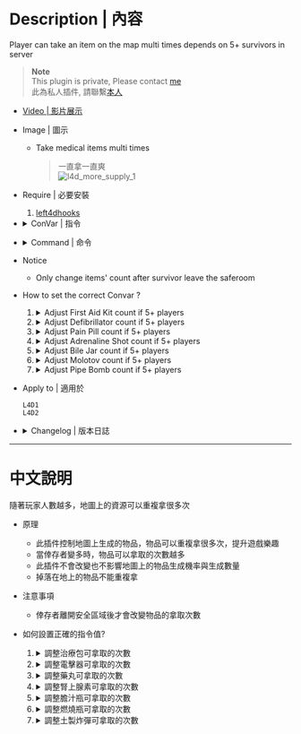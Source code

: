 
# Description | 內容
Player can take an item on the map multi times depends on 5+ survivors in server

> __Note__ <br/>
This plugin is private, Please contact [me](https://github.com/fbef0102/Game-Private_Plugin#私人插件列表-private-plugins-list)<br/>
此為私人插件, 請聯繫[本人](https://github.com/fbef0102/Game-Private_Plugin#私人插件列表-private-plugins-list)

* [Video | 影片展示](https://youtu.be/sSjRpDF2DR0)

* Image | 圖示
	* Take medical items multi times
        > 一直拿一直爽
        <br/>![l4d_more_supply_1](image/l4d_more_supply_1.gif)

* Require | 必要安裝
	1. [left4dhooks](https://forums.alliedmods.net/showthread.php?t=321696)

* <details><summary>ConVar | 指令</summary>

	* cfg/sourcemod/l4d_more_supply.cfg
        ```php
        // (L4D2) If server has more than 4+ players, Adrenaline Shot items count = [ (number of survivors - 5) / this value ] + adrenaline_original_count + 1 (0=Off)
        l4d_more_supply_adrenaline_divisor "3"

        // (L4D2) Adrenaline Shot items count within 4 players.
        l4d_more_supply_adrenaline_original_count "1"

        // (L4D2) If server has more than 4+ players, Bile Jar items count = [ (number of survivors - 5) / this value ] + bile_original_count + 1 (0=Off)
        l4d_more_supply_bile_divisor "5"

        // (L4D2) Bile Jar items count within 4 players.
        l4d_more_supply_bile_original_count "1"

        // (L4D2) If server has more than 4+ players, Defibrillator items count = [ (number of survivors - 5) / this value ] + defi_original_count + 1 (0=Off)
        l4d_more_supply_defi_divisor "4"

        // (L4D2) Defibrillator items count within 4 players.
        l4d_more_supply_defi_original_count "1"

        // 0=Plugin off, 1=Plugin on.
        l4d_more_supply_enable "1"

        // If server has more than 4+ players, First Aid Kit items count = [ (number of survivors - 5) / this value ] + kit_original_count + 1 (0=Off)
        l4d_more_supply_kit_divisor "4"

        // First Aid Kit items count within 4 players.
        l4d_more_supply_kit_original_count "1"

        // If server has more than 4+ players, Molotov items count = [ (number of survivors - 5) / this value ] + molo_original_count + 1 (0=Off)
        l4d_more_supply_molo_divisor "3"

        // Molotov items count within 4 players.
        l4d_more_supply_molo_original_count "1"

        // If server has more than 4+ players, Pain Pill items count = [ (number of survivors - 5) / this value ] + pill_original_count + 1 (0=Off)
        l4d_more_supply_pill_divisor "3"

        // Pain Pill items count within 4 players.
        l4d_more_supply_pill_original_count "1"

        // If server has more than 4+ players, Pipe Bomb items count = [ (number of survivors - 5) / this value ] + pipe_original_count + 1 (0=Off)
        l4d_more_supply_pipe_divisor "3"

        // Pipe Bomb items count within 4 players.
        l4d_more_supply_pipe_original_count "1"
        ```
</details>

* <details><summary>Command | 命令</summary>
    
	None
</details>

* Notice
    * Only change items' count after survivor leave the saferoom 

* How to set the correct Convar ?
	1. <details><summary>Adjust First Aid Kit count if 5+ players</summary>

		* This means that if server has 5+ survivors, max item count +1 each 4 players.
			```php
            // if below 4 survivors(inclusive), First Aid Kit count = 2
            // if 5,6,7,8 survivors, First Aid Kit count = 2+1+1
            // if 5,6,7,8 survivors, First Aid Kit count = 2+1+1
            // and so on
            l4d_more_supply_kit_divisor "4"
            l4d_more_supply_kit_original_count "2"
			```

		* If you don't want to adjust First Aid Kit count, set
			```php
			l4d_more_supply_kit_divisor "0"
			```
	</details>

	2. <details><summary>Adjust Defibrillator count if 5+ players</summary>

		* This means that if server has 5+ survivors, max item count +1 each 3 players.
			```php
            // if below 4 survivors(inclusive), Defibrillator count = 4
            // if 5,6,7 survivors, Defibrillator count = 4+1
            // if 8,9,10 survivors, Defibrillator count = 4+1+1
            // and so on
            l4d_more_supply_defi_divisor "3"
            l4d_more_supply_defi_original_count "4"
			```

		* If you don't want to adjust Defibrillator count, set
			```php
			l4d_more_supply_defi_divisor "0"
			```
	</details>

	3. <details><summary>Adjust Pain Pill count if 5+ players</summary>

		* This means that if server has 5+ survivors, max item count +1 each 2 players.
			```php
            // if below 4 survivors(inclusive), Pain Pill count = 3
            // if 5,6 survivors, Pain Pill count = 3+1
            // if 7,8 survivors, Pain Pill count = 3+1+1
            // and so on
            l4d_more_supply_pill_divisor "2"
            l4d_more_supply_pill_original_count "3"
			```

		* If you don't want to adjust Pain Pill count, set
			```php
			l4d_more_supply_pill_divisor "0"
			```
	</details>

	4. <details><summary>Adjust Adrenaline Shot count if 5+ players</summary>

		* This means that if server has 5+ survivors, max item count +1 each 5 players.
			```php
            // if below 4 survivors(inclusive), Adrenaline Shot count = 1
            // if 5,6,7,8,9 survivors, Adrenaline Shot count = 1+1
            // if 10,11,12,13,14 survivors, Adrenaline Shot count = 1+1+1
            // and so on
            l4d_more_supply_adrenaline_divisor "5"
            l4d_more_supply_adrenaline_original_count "1"
			```

		* If you don't want to adjust Adrenaline Shot count, set
			```php
			l4d_more_supply_adrenaline_divisor "0"
			```
	</details>

	5. <details><summary>Adjust Bile Jar count if 5+ players</summary>

		* This means that if server has 5+ survivors, max item count +1 each 3 players.
			```php
            // if below 4 survivors(inclusive), Bile Jar count = 2
            // if 5,6,7 survivors, Bile Jar count = 2+1
            // if 8,9,10 survivors, Bile Jar count = 2+1+1
            // and so on
            l4d_more_supply_bile_divisor "3"
            l4d_more_supply_bile_original_count "2"
			```

		* If you don't want to adjust Bile Jar count, set
			```php
			l4d_more_supply_bile_divisor "0"
			```
	</details>

	6. <details><summary>Adjust Molotov count if 5+ players</summary>

		* This means that if server has 5+ survivors, max item count +1 each 3 players.
			```php
            // if below 4 survivors(inclusive), Molotov count = 1
            // if 5,6,7 survivors, Molotov count = 1+1
            // if 8,9,10 survivors, Molotov count = 1+1+1
            // and so on
            l4d_more_supply_molo_divisor "3"
            l4d_more_supply_molo_original_count "1"
			```

		* If you don't want to adjust Molotov count, set
			```php
			l4d_more_supply_molo_divisor "0"
			```
	</details>

	7. <details><summary>Adjust Pipe Bomb count if 5+ players</summary>

		* This means that if server has 5+ survivors, max item count +1 each 4 players.
			```php
            // if below 4 survivors(inclusive), Pipe Bomb count = 3
            // if 5,6,7,8 survivors, Pipe Bomb count = 3+1
            // if 5,6,7,8 survivors, Pipe Bomb count = 3+1+1
            // and so on
            l4d_more_supply_pipe_divisor "4"
            l4d_more_supply_pipe_original_count "3"
			```

		* If you don't want to adjust Pipe Bomb count, set
			```php
			l4d_more_supply_pipe_divisor "0"
			```
	</details>

* Apply to | 適用於
    ```
    L4D1
    L4D2
    ```

* <details><summary>Changelog | 版本日誌</summary>

    * v1.0 (2023-4-1)
	    * Initial Release
</details>

- - - -
# 中文說明
隨著玩家人數越多，地圖上的資源可以重複拿很多次

* 原理
    * 此插件控制地圖上生成的物品，物品可以重複拿很多次，提升遊戲樂趣
    * 當倖存者變多時，物品可以拿取的次數越多
    * 此插件不會改變也不影響地圖上的物品生成機率與生成數量
	* 掉落在地上的物品不能重複拿

* 注意事項
    * 倖存者離開安全區域後才會改變物品的拿取次數

* 如何設置正確的指令值?
	1. <details><summary>調整治療包可拿取的次數</summary>

		* 例如: 如果有第5位以上的倖存者，每有4個玩家，可拿取的最大次數將會+1
			```php
            // 如果伺服器有4位以下的倖存者，則治療包可以拿取次數：2
            // 如果伺服器有5、6、7、8位倖存者，則治療包可以拿取次數: 2+1
            // 如果伺服器有9、10、11、12位倖存者，則治療包可以拿取次數: 2+1+1
            // 依此類推...
            l4d_more_supply_kit_divisor "4"
            l4d_more_supply_kit_original_count "2"
			```

		* 如果不想改變治療包拿取次數
			```php
			l4d_more_supply_kit_divisor "0"
			```
	</details>

	2. <details><summary>調整電擊器可拿取的次數</summary>

		* 例如: 如果有第5位以上的倖存者，每有3個玩家，可拿取的最大次數將會+1
			```php
            // 如果伺服器有4位以下的倖存者，則電擊器可以拿取次數：4
            // 如果伺服器有5、6、7位倖存者，則電擊器可以拿取次數: 4+1
            // 如果伺服器有8、9、10位倖存者，則電擊器可以拿取次數: 4+1+1
            // 依此類推...
            l4d_more_supply_defi_divisor "3"
            l4d_more_supply_defi_original_count "4"
			```

		* 如果不想改變電擊器拿取次數
			```php
			l4d_more_supply_defi_divisor "0"
			```
	</details>

	3. <details><summary>調整藥丸可拿取的次數</summary>

		* 例如: 如果有第5位以上的倖存者，每有2個玩家，可拿取的最大次數將會+1
			```php
            // 如果伺服器有4位以下的倖存者，則藥丸可以拿取次數：3
            // 如果伺服器有5、6位倖存者，則藥丸可以拿取次數: 3+1
            // 如果伺服器有7、8位倖存者，則藥丸可以拿取次數: 3+1+1
            // 依此類推...
            l4d_more_supply_pill_divisor "2"
            l4d_more_supply_pill_original_count "3"
			```

		* 如果不想改變藥丸拿取次數
			```php
			l4d_more_supply_pill_divisor "0"
			```
	</details>

	4. <details><summary>調整腎上腺素可拿取的次數</summary>

		* 例如: 如果有第5位以上的倖存者，每有5個玩家，可拿取的最大次數將會+1
			```php
            // 如果伺服器有4位以下的倖存者，則腎上腺素可以拿取次數：1
            // 如果伺服器有5、6、7、8、9位倖存者，則腎上腺素可以拿取次數: 1+1
            // 如果伺服器有10、11、12、13、14位倖存者，則腎上腺素可以拿取次數: 1+1+1
            // 依此類推...
            l4d_more_supply_adrenaline_divisor "5"
            l4d_more_supply_adrenaline_original_count "1"
			```

		* 如果不想改變腎上腺素拿取次數
			```php
			l4d_more_supply_adrenaline_divisor "0"
			```
	</details>

	5. <details><summary>調整膽汁瓶可拿取的次數</summary>

		* 例如: 如果有第5位以上的倖存者，每有3個玩家，可拿取的最大次數將會+1
			```php
            // 如果伺服器有4位以下的倖存者，則膽汁瓶可以拿取次數：2
            // 如果伺服器有5、6、7位倖存者，則膽汁瓶可以拿取次數: 2+1
            // 如果伺服器有8、9、10位倖存者，則膽汁瓶可以拿取次數: 2+1+1
            // 依此類推...
            l4d_more_supply_bile_divisor "3"
            l4d_more_supply_bile_original_count "2"
			```

		* 如果不想改變膽汁瓶拿取次數
			```php
			l4d_more_supply_bile_divisor "0"
			```
	</details>

	6. <details><summary>調整燃燒瓶可拿取的次數</summary>

		* 例如: 如果有第5位以上的倖存者，每有3個玩家，可拿取的最大次數將會+1
			```php
            // 如果伺服器有4位以下的倖存者，則燃燒瓶可以拿取次數：1
            // 如果伺服器有5、6、7位倖存者，則燃燒瓶可以拿取次數: 1+1
            // 如果伺服器有8、9、10位倖存者，則燃燒瓶可以拿取次數: 1+1+1
            // 依此類推...
            l4d_more_supply_molo_divisor "3"
            l4d_more_supply_molo_original_count "1"
			```

		* 如果不想改變燃燒瓶拿取次數
			```php
			l4d_more_supply_molo_divisor "0"
			```
	</details>

	7. <details><summary>調整土製炸彈可拿取的次數</summary>

		* 例如: 如果有第5位以上的倖存者，每有4個玩家，可拿取的最大次數將會+1
			```php
            // 如果伺服器有4位以下的倖存者，則土製炸彈可以拿取次數：3
            // 如果伺服器有5、6、7、8位倖存者，則土製炸彈可以拿取次數: 3+1
            // 如果伺服器有9、10、11、12位倖存者，則土製炸彈可以拿取次數: 3+1+1
            // 依此類推...
            l4d_more_supply_pipe_divisor "4"
            l4d_more_supply_pipe_original_count "3"
			```

		* 如果不想改變土製炸彈拿取次數
			```php
			l4d_more_supply_pipe_divisor "0"
			```
	</details>